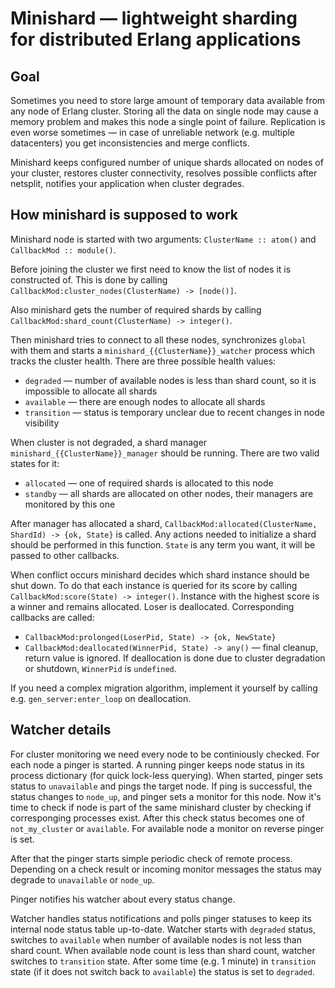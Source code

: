 Minishard — lightweight sharding for distributed Erlang applications
=======

Goal
-----
Sometimes you need to store large amount of temporary data available from any node of Erlang cluster.
Storing all the data on single node may cause a memory problem and makes this node a single point of failure.
Replication is even worse sometimes — in case of unreliable network (e.g. multiple datacenters) you get
inconsistencies and merge conflicts.

Minishard keeps configured number of unique shards allocated on nodes of your cluster, restores cluster connectivity,
resolves possible conflicts after netsplit, notifies your application when cluster degrades.

How minishard is supposed to work
-----------
Minishard node is started with two arguments: ```ClusterName :: atom()``` and ```CallbackMod :: module()```.

Before joining the cluster we first need to know the list of nodes it is constructed of. This is done by calling ```CallbackMod:cluster_nodes(ClusterName) -> [node()]```.

Also minishard gets the number of required shards by calling ```CallbackMod:shard_count(ClusterName) -> integer()```.

Then minishard tries to connect to all these nodes, synchronizes ```global``` with them and starts a ```minishard_{{ClusterName}}_watcher``` process which tracks the cluster health.
There are three possible health values:
  * ```degraded``` — number of available nodes is less than shard count, so it is impossible to allocate all shards
  * ```available``` — there are enough nodes to allocate all shards
  * ```transition``` — status is temporary unclear due to recent changes in node visibility

When cluster is not degraded, a shard manager ```minishard_{{ClusterName}}_manager``` should be running. There are two valid states for it:
  * ```allocated``` — one of required shards is allocated to this node
  * ```standby``` — all shards are allocated on other nodes, their managers are monitored by this one

After manager has allocated a shard, ```CallbackMod:allocated(ClusterName, ShardId) -> {ok, State}``` is called.
Any actions needed to initialize a shard should be performed in this function.
```State``` is any term you want, it will be passed to other callbacks.

When conflict occurs minishard decides which shard instance should be shut down. To do that each instance is queried for its score by calling ```CallbackMod:score(State) -> integer()```.
Instance with the highest score is a winner and remains allocated. Loser is deallocated. Corresponding callbacks are called:
  * ```CallbackMod:prolonged(LoserPid, State) -> {ok, NewState}```
  * ```CallbackMod:deallocated(WinnerPid, State) -> any()``` — final cleanup, return value is ignored. If deallocation is done due to cluster degradation or shutdown, ```WinnerPid``` is ```undefined```.

If you need a complex migration algorithm, implement it yourself by calling e.g. ```gen_server:enter_loop``` on deallocation.

Watcher details
-----------
For cluster monitoring we need every node to be continiously checked. For each node a pinger is started.
A running pinger keeps node status in its process dictionary (for quick lock-less querying).
When started, pinger sets status to ```unavailable``` and pings the target node.
If ping is successful, the status changes to ```node_up```, and pinger sets a monitor for this node.
Now it's time to check if node is part of the same minishard cluster by checking if corresponging processes exist. After this check status becomes one of ```not_my_cluster``` or ```available```.
For available node a monitor on reverse pinger is set.

After that the pinger starts simple periodic check of remote process. Depending on a check result or incoming monitor messages the status may degrade to ```unavailable``` or ```node_up```.

Pinger notifies his watcher about every status change.

Watcher handles status notifications and polls pinger statuses to keep its internal node status table up-to-date.
Watcher starts with ```degraded``` status, switches to ```available``` when number of available nodes is not less than shard count.
When available node count is less than shard count, watcher switches to ```transition``` state.
After some time (e.g. 1 minute) in ```transition``` state (if it does not switch back to ```available```) the status is set to ```degraded```.
